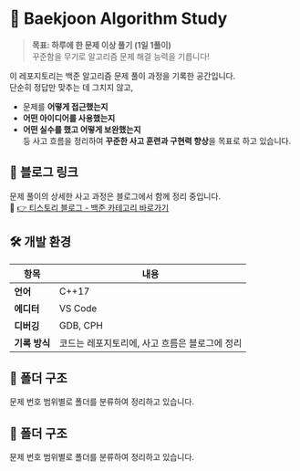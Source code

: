 # 🧠 Baekjoon Algorithm Study

> **목표: 하루에 한 문제 이상 풀기 (1일 1풀이)**  
> 꾸준함을 무기로 알고리즘 문제 해결 능력을 기릅니다!


  
이 레포지토리는 백준 알고리즘 문제 풀이 과정을 기록한 공간입니다.  
단순히 정답만 맞추는 데 그치지 않고,  
- 문제를 **어떻게 접근했는지**
- **어떤 아이디어를 사용했는지**
- **어떤 실수를 했고 어떻게 보완했는지**  
등 사고 흐름을 정리하여 **꾸준한 사고 훈련과 구현력 향상**을 목표로 하고 있습니다.




        
## 🔗 블로그 링크

문제 풀이의 상세한 사고 과정은 블로그에서 함께 정리 중입니다.  
📌 [👉 티스토리 블로그 - 백준 카테고리 바로가기](https://youjin43.tistory.com/category/%EB%B0%B1%EC%A4%80)




        
## 🛠️ 개발 환경

| 항목       | 내용                  |
|------------|-----------------------|
| **언어**    | C++17                 |
| **에디터**  | VS Code               |
| **디버깅**  | GDB, CPH  |
| **기록 방식** | 코드는 레포지토리에, 사고 흐름은 블로그에 정리 |  




        
## 📁 폴더 구조

문제 번호 범위별로 폴더를 분류하여 정리하고 있습니다.





## 📁 폴더 구조

문제 번호 범위별로 폴더를 분류하여 정리하고 있습니다.
